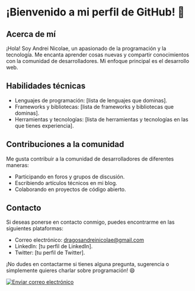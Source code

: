 # ¡Bienvenido a mi perfil de GitHub! 👋

## Acerca de mí
¡Hola! Soy Andrei Nicolae, un apasionado de la programación y la tecnología. Me encanta aprender cosas nuevas y compartir conocimientos con la comunidad de desarrolladores. Mi enfoque principal es el desarrollo web.

## Habilidades técnicas
- Lenguajes de programación: [lista de lenguajes que dominas].
- Frameworks y bibliotecas: [lista de frameworks y bibliotecas que dominas].
- Herramientas y tecnologías: [lista de herramientas y tecnologías en las que tienes experiencia].

## Contribuciones a la comunidad
Me gusta contribuir a la comunidad de desarrolladores de diferentes maneras:

- Participando en foros y grupos de discusión.
- Escribiendo artículos técnicos en mi blog.
- Colaborando en proyectos de código abierto.

## Contacto
Si deseas ponerse en contacto conmigo, puedes encontrarme en las siguientes plataformas:

- Correo electrónico: [dragosandreinicolae@gmail.com](mailto:dragosandreinicolae@gmail.com)
- LinkedIn: [tu perfil de LinkedIn].
- Twitter: [tu perfil de Twitter].

¡No dudes en contactarme si tienes alguna pregunta, sugerencia o simplemente quieres charlar sobre programación! 😄

[![Enviar correo electrónico](https://img.shields.io/badge/Enviar%20correo%20electr%C3%B3nico-%40tu--correo--electr%C3%B3nico%40-red)](mailto:dragosandreinicolae@gmail.com)
